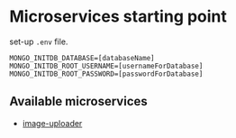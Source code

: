 # Microservices starting point

set-up ```.env``` file.

```env
MONGO_INITDB_DATABASE=[databaseName]
MONGO_INITDB_ROOT_USERNAME=[usernameForDatabase]
MONGO_INITDB_ROOT_PASSWORD=[passwordForDatabase]
```

## Available microservices

- [image-uploader](https://github.com/Darken141/microservice-images)